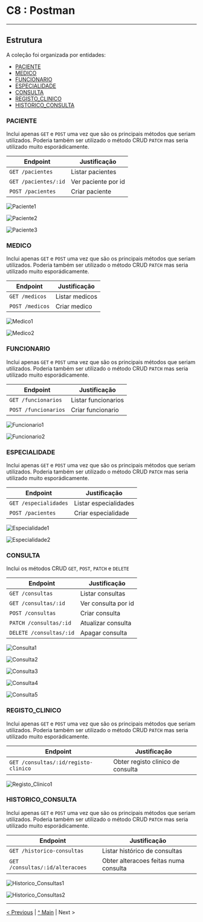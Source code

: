 # C8 : Postman

---
## Estrutura

A coleção foi organizada por entidades:

- [PACIENTE](#PACIENTE)
- [MEDICO](#MEDICO)
- [FUNCIONARIO](#FUNCIONARIO)
- [ESPECIALIDADE](#ESPECIALIDADE)
- [CONSULTA](#CONSULTA)
- [REGISTO_CLINICO](#REGISTO_CLINICO)
- [HISTORICO_CONSULTA](#HISTORICO_CONSULTA)

### PACIENTE

Inclui apenas `GET` e `POST` uma vez que são os principais métodos que seriam utilizados. Poderia também ser utilizado o método CRUD `PATCH` mas seria utilizado muito esporádicamente.

| Endpoint | Justificação |
|----------|--------------|
| `GET /pacientes` | Listar pacientes |
| `GET /pacientes/:id` | Ver paciente por id |
| `POST /pacientes`| Criar paciente |

![Paciente1](images/paciente1.png)

![Paciente2](images/paciente2.png)

![Paciente3](images/paciente3.png)

### MEDICO

Inclui apenas `GET` e `POST` uma vez que são os principais métodos que seriam utilizados. Poderia também ser utilizado o método CRUD `PATCH` mas seria utilizado muito esporádicamente.

| Endpoint | Justificação |
|----------|--------------|
| `GET /medicos` | Listar medicos |
| `POST /medicos`| Criar medico |

![Medico1](images/medico1.png)

![Medico2](images/medico2.png)

### FUNCIONARIO

Inclui apenas `GET` e `POST` uma vez que são os principais métodos que seriam utilizados. Poderia também ser utilizado o método CRUD `PATCH` mas seria utilizado muito esporádicamente.

| Endpoint | Justificação |
|----------|--------------|
| `GET /funcionarios` | Listar funcionarios |
| `POST /funcionarios`| Criar funcionario |

![Funcionario1](images/funcionario1.png)

![Funcionario2](images/funcionario2.png)

### ESPECIALIDADE

Inclui apenas `GET` e `POST` uma vez que são os principais métodos que seriam utilizados. Poderia também ser utilizado o método CRUD `PATCH` mas seria utilizado muito esporádicamente.

| Endpoint | Justificação |
|----------|--------------|
| `GET /especialidades` | Listar especialidades |
| `POST /pacientes`| Criar especialidade |

![Especialidade1](images/especialidade1.png)

![Especialidade2](images/especialidade2.png)

### CONSULTA

Inclui os métodos CRUD `GET`, `POST`, `PATCH` e `DELETE`

| Endpoint | Justificação |
|----------|--------------|
| `GET /consultas` | Listar consultas |
| `GET /consultas/:id` | Ver consulta por id |
| `POST /consultas`| Criar consulta |
| `PATCH /consultas/:id` | Atualizar consulta |
| `DELETE /consultas/:id`| Apagar consulta |

![Consulta1](images/consulta1.png)

![Consulta2](images/consulta2.png)

![Consulta3](images/consulta3.png)

![Consulta4](images/consulta4.png)

![Consulta5](images/consulta5.png)

### REGISTO_CLINICO

Inclui apenas `GET` e `POST` uma vez que são os principais métodos que seriam utilizados. Poderia também ser utilizado o método CRUD `PATCH` mas seria utilizado muito esporádicamente.

| Endpoint | Justificação |
|----------|--------------|
| `GET /consultas/:id/registo-clinico` | Obter registo clinico de consulta |

![Registo_Clinico1](images/registoclinico1.png)

### HISTORICO_CONSULTA

Inclui apenas `GET` e `POST` uma vez que são os principais métodos que seriam utilizados. Poderia também ser utilizado o método CRUD `PATCH` mas seria utilizado muito esporádicamente.

| Endpoint | Justificação |
|----------|--------------|
| `GET /historico-consultas` | Listar histórico de consultas |
| `GET /consultas/:id/alteracoes` | Obter alteracoes feitas numa consulta |

![Historico_Consultas1](images/historicoconsultas1.png)

![Historico_Consultas2](images/historicoconsultas2.png)

---
[< Previous](rpf07.md) | [^ Main](/../../) | Next >
